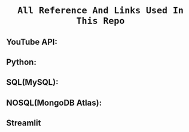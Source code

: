 # <div align="center">`All Reference And Links Used In This Repo`</div>

## YouTube API:

## Python:

## SQL(MySQL):

## NOSQL(MongoDB Atlas):

    
## Streamlit
      

